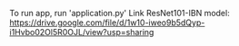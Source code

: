 To run app, run 'application.py'
Link ResNet101-IBN model: https://drive.google.com/file/d/1w10-iweo9b5dQyp-i1Hvbo02Ol5R0OJL/view?usp=sharing
